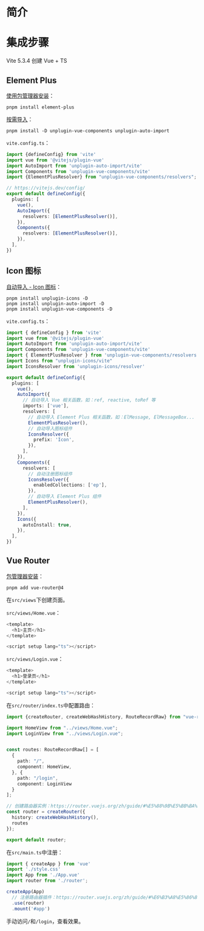 # 简介



# 集成步骤

Vite 5.3.4 创建 Vue + TS

## Element Plus

[使用包管理器安装](https://element-plus.org/zh-CN/guide/installation.html#%E4%BD%BF%E7%94%A8%E5%8C%85%E7%AE%A1%E7%90%86%E5%99%A8)：
```shell
pnpm install element-plus
```

[按需导入](https://element-plus.org/zh-CN/guide/quickstart.html#%E6%8C%89%E9%9C%80%E5%AF%BC%E5%85%A5)：
```shell
pnpm install -D unplugin-vue-components unplugin-auto-import
```

`vite.config.ts`：
```typescript
import {defineConfig} from 'vite'
import vue from '@vitejs/plugin-vue'
import AutoImport from 'unplugin-auto-import/vite'
import Components from 'unplugin-vue-components/vite'
import {ElementPlusResolver} from "unplugin-vue-components/resolvers";

// https://vitejs.dev/config/
export default defineConfig({
  plugins: [
    vue(),
    AutoImport({
      resolvers: [ElementPlusResolver()],
    }),
    Components({
      resolvers: [ElementPlusResolver()],
    }),
  ],
})
```

## Icon 图标

[自动导入 - Icon 图标](https://element-plus.org/zh-CN/component/icon.html#%E8%87%AA%E5%8A%A8%E5%AF%BC%E5%85%A5)：

```shell
pnpm install unplugin-icons -D
pnpm install unplugin-auto-import -D
pnpm install unplugin-vue-components -D
```

`vite.config.ts`：
```typescript
import { defineConfig } from 'vite'
import vue from '@vitejs/plugin-vue'
import AutoImport from 'unplugin-auto-import/vite'
import Components from 'unplugin-vue-components/vite'
import { ElementPlusResolver } from 'unplugin-vue-components/resolvers'
import Icons from "unplugin-icons/vite"
import IconsResolver from 'unplugin-icons/resolver'

export default defineConfig({
  plugins: [
    vue(),
    AutoImport({
      // 自动导入 Vue 相关函数，如：ref, reactive, toRef 等
      imports: ['vue'],
      resolvers: [
        // 自动导入 Element Plus 相关函数，如：ElMessage, ElMessageBox...（带样式）
        ElementPlusResolver(),
        // 自动导入图标组件
        IconsResolver({
          prefix: 'Icon',
        }),
      ],
    }),
    Components({
      resolvers: [
        // 自动注册图标组件
        IconsResolver({
          enabledCollections: ['ep'],
        }),
        // 自动导入 Element Plus 组件
        ElementPlusResolver(),
      ],
    }),
    Icons({
      autoInstall: true,
    }),
  ],
})

```

## Vue Router

[包管理器安装](https://router.vuejs.org/zh/installation.html#%E5%8C%85%E7%AE%A1%E7%90%86%E5%99%A8)：

```shell
pnpm add vue-router@4
```

在`src/views`下创建页面。

`src/views/Home.vue`：
```ts
<template>
  <h1>主页</h1>
</template>

<script setup lang="ts"></script>
```

`src/views/Login.vue`：
```ts
<template>
  <h1>登录页</h1>
</template>

<script setup lang="ts"></script>
```

在`src/router/index.ts`中配置路由：

```ts
import {createRouter, createWebHashHistory, RouteRecordRaw} from "vue-router";

import HomeView from "../views/Home.vue";
import LoginView from "../views/Login.vue";


const routes: RouteRecordRaw[] = [
  {
    path: "/",
    component: HomeView,
  }, {
    path: "/login",
    component: LoginView
  }
];

// 创建路由器实例：https://router.vuejs.org/zh/guide/#%E5%88%9B%E5%BB%BA%E8%B7%AF%E7%94%B1%E5%99%A8%E5%AE%9E%E4%BE%8B
const router = createRouter({
  history: createWebHashHistory(),
  routes
});

export default router;
```

在`src/main.ts`中注册：

```ts {4,8}
import { createApp } from 'vue'
import './style.css'
import App from './App.vue'
import router from './router';

createApp(App)
  // 注册路由器插件：https://router.vuejs.org/zh/guide/#%E6%B3%A8%E5%86%8C%E8%B7%AF%E7%94%B1%E5%99%A8%E6%8F%92%E4%BB%B6
  .use(router)
  .mount('#app')
```

手动访问`/`和`/login`，查看效果。

